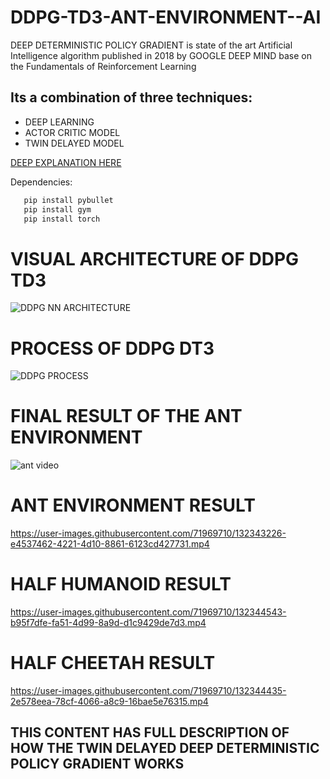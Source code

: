# DDPG-TD3-ANT-ENVIRONMENT--AI
 
DEEP DETERMINISTIC POLICY GRADIENT is  state of the art Artificial Intelligence algorithm published in 2018 by GOOGLE DEEP MIND base on the Fundamentals of Reinforcement Learning

## Its a combination of three techniques:
* DEEP LEARNING
* ACTOR CRITIC MODEL
* TWIN DELAYED MODEL

[DEEP EXPLANATION HERE](https://towardsdatascience.com/td3-learning-to-run-with-ai-40dfc512f93)

  Dependencies:
  ```python
     pip install pybullet
     pip install gym
     pip install torch
   ```
   
# VISUAL ARCHITECTURE OF DDPG TD3

![DDPG NN ARCHITECTURE](https://user-images.githubusercontent.com/71969710/132342089-5a70e5b5-4114-4757-8171-2db3df189193.JPG)


# PROCESS OF DDPG DT3
![DDPG PROCESS](https://user-images.githubusercontent.com/71969710/132341814-7f6305b8-3964-42e4-a85e-2b2af4c40b73.JPG)

# FINAL RESULT OF THE ANT ENVIRONMENT

![ant video](https://user-images.githubusercontent.com/71969710/132342951-1fa2b311-dedb-4e20-b2da-167369bcac74.JPG)

#  ANT ENVIRONMENT RESULT

https://user-images.githubusercontent.com/71969710/132343226-e4537462-4221-4d10-8861-6123cd427731.mp4 

# HALF HUMANOID RESULT

https://user-images.githubusercontent.com/71969710/132344543-b95f7dfe-fa51-4d99-8a9d-d1c9429de7d3.mp4

# HALF CHEETAH RESULT

https://user-images.githubusercontent.com/71969710/132344435-2e578eea-78cf-4066-a8c9-16bae5e76315.mp4


## THIS CONTENT HAS FULL DESCRIPTION OF HOW THE TWIN DELAYED DEEP DETERMINISTIC POLICY GRADIENT WORKS
